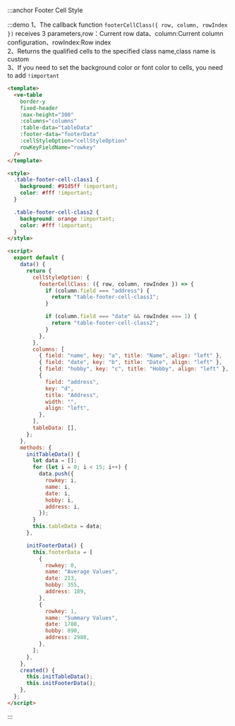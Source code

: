 :::anchor Footer Cell Style

:::demo 1、The callback function `footerCellClass({ row, column, rowIndex })` receives 3 parameters,row：Current row data、column:Current column configuration、rowIndex:Row index<br>2、Returns the qualified cells to the specified class name,class name is custom<br>3、If you need to set the background color or font color to cells, you need to add `!important`

```html
<template>
  <ve-table
    border-y
    fixed-header
    :max-height="300"
    :columns="columns"
    :table-data="tableData"
    :footer-data="footerData"
    :cellStyleOption="cellStyleOption"
    rowKeyFieldName="rowkey"
  />
</template>

<style>
  .table-footer-cell-class1 {
    background: #91d5ff !important;
    color: #fff !important;
  }

  .table-footer-cell-class2 {
    background: orange !important;
    color: #fff !important;
  }
</style>

<script>
  export default {
    data() {
      return {
        cellStyleOption: {
          footerCellClass: ({ row, column, rowIndex }) => {
            if (column.field === "address") {
              return "table-footer-cell-class1";
            }

            if (column.field === "date" && rowIndex === 1) {
              return "table-footer-cell-class2";
            }
          },
        },
        columns: [
          { field: "name", key: "a", title: "Name", align: "left" },
          { field: "date", key: "b", title: "Date", align: "left" },
          { field: "hobby", key: "c", title: "Hobby", align: "left" },
          {
            field: "address",
            key: "d",
            title: "Address",
            width: "",
            align: "left",
          },
        ],
        tableData: [],
      };
    },
    methods: {
      initTableData() {
        let data = [];
        for (let i = 0; i < 15; i++) {
          data.push({
            rowkey: i,
            name: i,
            date: i,
            hobby: i,
            address: i,
          });
        }
        this.tableData = data;
      },

      initFooterData() {
        this.footerData = [
          {
            rowkey: 0,
            name: "Average Values",
            date: 213,
            hobby: 355,
            address: 189,
          },
          {
            rowkey: 1,
            name: "Summary Values",
            date: 1780,
            hobby: 890,
            address: 2988,
          },
        ];
      },
    },
    created() {
      this.initTableData();
      this.initFooterData();
    },
  };
</script>
```

:::

